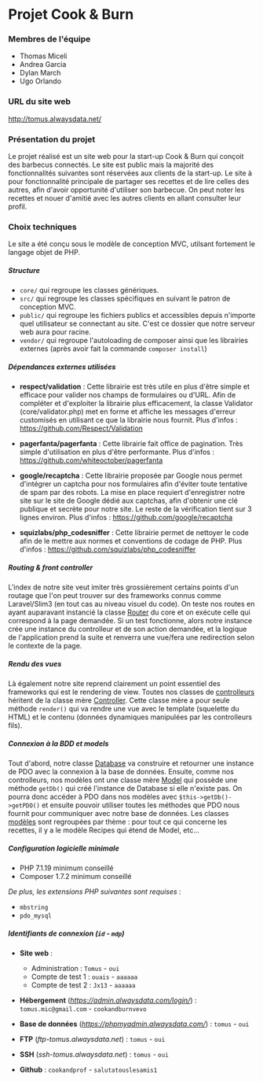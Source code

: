 # Projet Cook & Burn

### Membres de l'équipe
* Thomas Miceli
* Andrea Garcia
* Dylan March
* Ugo Orlando

### URL du site web

http://tomus.alwaysdata.net/

### Présentation du projet

Le projet réalisé est un site web pour la start-up Cook & Burn qui conçoit des barbecus connectés. Le site est public mais la 
majorité des fonctionnalités suivantes sont réservées aux clients de la start-up.
Le site à pour fonctionnalité principale de partager ses recettes et de lire celles des autres, afin d'avoir opportunité d'utiliser
son barbecue. On peut noter les recettes et nouer d'amitié avec les autres clients en allant consulter leur profil.

### Choix techniques

Le site a été conçu sous le modèle de conception MVC, utilsant fortement le langage objet de PHP.
##### Structure
- `core/`     qui regroupe les classes génériques.
- `src/`      qui regroupe les classes spécifiques en suivant le patron de conception MVC.
- `public/`   qui regroupe les fichiers publics et accessibles depuis n'importe quel utilisateur se connectant au site. 
C'est ce dossier que notre serveur web aura pour racine.
- `vendor/`   qui regroupe l'autoloading de composer ainsi que les librairies externes (après avoir fait la commande `composer install`)
	
##### Dépendances externes utilisées
- **respect/validation** :
	Cette librairie est très utile en plus d'être simple et efficace pour valider nos champs de formulaires
	ou d'URL. Afin de compléter et d'exploiter la librairie plus efficacement, la classe Validator (core/validator.php)
	met en forme et affiche les messages d'erreur customisés en utilisant ce que la librairie nous fournit.
	Plus d'infos : https://github.com/Respect/Validation

- **pagerfanta/pagerfanta** : 
	Cette librairie fait office de pagination. Très simple d'utilisation en plus d'être performante.
	Plus d'infos : https://github.com/whiteoctober/pagerfanta

- **google/recaptcha** :
	Cette librairie proposée par Google nous permet d'intégrer un captcha pour nos formulaires afin d'éviter toute tentative de spam
	par des robots. La mise en place requiert d'enregistrer notre site sur le site de Google dédié aux captchas, afin d'obtenir une
	clé publique et secrète pour notre site. Le reste de la vérification tient sur 3 lignes environ.
	Plus d'infos : https://github.com/google/recaptcha
	
- **squizlabs/php_codesniffer** :
	Cette librairie permet de nettoyer le code afin de le mettre aux normes et conventions de codage de PHP.
	Plus d'infos : https://github.com/squizlabs/php_codesniffer
		
		
##### Routing & front controller
L'index de notre site veut imiter très grossièrement certains points d'un routage que l'on peut trouver sur des frameworks connus comme 
Laravel/Slim3 (en tout cas au niveau visuel du code).
On teste nos routes en ayant auparavant instancié la classe [Router](https://github.com/thomas-miceli/cook-burn/blob/master/core/router.php) 
du core et on exécute celle qui correspond à la page demandée. Si un test fonctionne, alors notre instance crée une instance 
du controlleur et de son action demandée, et la logique de l'application prend la suite et renverra une vue/fera une redirection selon le contexte de la page.
	
##### Rendu des vues 
Là également notre site reprend clairement un point essentiel des frameworks qui est le rendering de view. Toutes nos classes de [controlleurs](https://github.com/thomas-miceli/cook-burn/blob/master/src/controllers) 
héritent de la classe mère [Controller](https://github.com/thomas-miceli/cook-burn/blob/master/core/controller.php). 
Cette classe mère a pour seule méthode `render()` qui va rendre une vue avec le template (squelette du HTML) et le contenu
(données dynamiques manipulées par les controlleurs fils).
	
##### Connexion à la BDD et models
Tout d'abord, notre classe [Database](https://github.com/thomas-miceli/cook-burn/blob/master/core/database.php) va construire 
et retourner une instance de PDO avec la connexion à la base de données.
Ensuite, comme nos controlleurs, nos modèles ont une classe mère [Model](https://github.com/thomas-miceli/cook-burn/blob/master/core/model.php) 
qui possède une méthode `getDb()` qui créé l'instance de Database si elle n'existe pas. On pourra donc accéder à PDO dans 
nos modèles avec `$this->getDb()->getPDO()` et ensuite pouvoir utiliser toutes les méthodes que PDO nous fournit pour communiquer
avec notre base de données.
Les classes [modèles](https://github.com/thomas-miceli/cook-burn/blob/master/src/models) sont regroupées par thème : pour 
tout ce qui concerne les recettes, il y a le modèle Recipes qui étend de Model, etc...

##### Configuration logicielle minimale

* PHP 7.1.19 minimum conseillé
* Composer 1.7.2 minimum conseillé
    
*De plus, les extensions PHP suivantes sont requises* :
* `mbstring`
* `pdo_mysql`

##### Identifiants de connexion (`id` - `mdp`)

* **Site web** :
	- Administration : `Tomus` - `oui`
	- Compte de test 1 : `ouais` - `aaaaaa`
	- Compte de test 2 : `Jx13` - `aaaaaa`

* **Hébergement** (*https://admin.alwaysdata.com/login/*) : `tomus.mic@gmail.com` - `cookandburnvevo`
* **Base de données** (*https://phpmyadmin.alwaysdata.com/*) : `tomus` - `oui`
* **FTP** (*ftp-tomus.alwaysdata.net*) : `tomus` - `oui`
* **SSH** (*ssh-tomus.alwaysdata.net*) : `tomus` - `oui`
* **Github** : `cookandprof` - `salutatouslesamis1`
